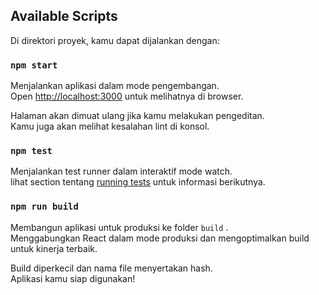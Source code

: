 
## Available Scripts

Di direktori proyek, kamu dapat dijalankan dengan:

### `npm start`

Menjalankan aplikasi dalam mode pengembangan.<br />
Open [http://localhost:3000](http://localhost:3000) untuk melihatnya di browser.

Halaman akan dimuat ulang jika kamu melakukan pengeditan.<br />
Kamu juga akan melihat kesalahan lint di konsol.

### `npm test`

Menjalankan test runner dalam interaktif mode watch.<br />
lihat section tentang [running tests](https://facebook.github.io/create-react-app/docs/running-tests) untuk informasi berikutnya.

### `npm run build`

Membangun aplikasi untuk produksi ke folder `build` .<br />
Menggabungkan React dalam mode produksi dan mengoptimalkan build untuk kinerja terbaik.

Build diperkecil dan nama file menyertakan hash.<br />
Aplikasi kamu siap digunakan!
